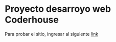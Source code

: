 # Proyecto desarroyo web Coderhouse




Para probar el sitio, ingresar al siguiente [link](https://matrabinovich.github.io/owski/)